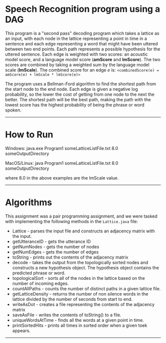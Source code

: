 # Speech Recognition program using a DAG

This program is a "second pass" decoding program which takes a lattice as an input, with each node in the lattice representing
a point in time in a sentence and each edge representing a word that might have been uttered between two end points. 
Each path represents a possible hypothesis for the uttered sentence. Each edge is weighted with two scores: an acoustic model score, and
a language model score (**amScore** and **lmScore**). The two scores are combined by taking a weighted sum by the language model scale
(**lmScale**). The combined score for an edge *e* is: `<combinedScore(e) = amScore(e) + lmScale * lmScore(e)>`

The program uses a Bellman-Ford algorithm to find the shortest path from the start node to the end node. Each edge is given a negative 
log probability, so the lower the cost of getting from one node to the next the better. The shortest path will be the best path, making
the path with the lowest score has the highest probability of being the phrase or word spoken.

---

# How to Run

Windows: java.exe Program1 someLatticeListFile.txt 8.0 someOutputDirectory

MacOS/Linux: java Program1 someLatticeListFile.txt 8.0 someOutputDirectory

where 8.0 in the above examples are the lmScale value.

---

# Algorithms

This assignment was a pair programming assignment, and we were tasked with implementing the following methods in the `Lattice.java` file:

- Lattice - parses the input file and constructs an adjacency matrix with the input. 
- getUtteranceID - gets the utterance ID
- getNumNodes - gets the number of nodes
- getNumEdges - gets the number of edges
- toString - prints out the contents of the adjacency matrix
- decode - takes the output from the topologically sorted nodes and constructs a new hypothesis object. The hypothesis object contains the predicted phrase or word.
- topologicalSort - sorts all of the nodes in the lattice based on the number of incoming edges.
- countAllPaths - counts the number of distinct paths in a given lattice file.
- getLatticeDensity - returns the number of non silence words in the lattice divided by the number of seconds from start to end.
- writeAsDot - creates a file representing the contents of the adjacency matrix
- saveAsFile - writes the contents of toString() to a file.
- uniqueWordsAtTime - finds all the words at a given point in time.
- printSortedHits - prints all times in sorted order when a given toek appears.

---
